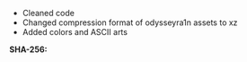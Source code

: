 - Cleaned code
- Changed compression format of odysseyra1n assets to xz
- Added colors and ASCII arts

**SHA-256:**
